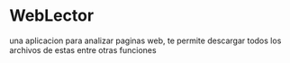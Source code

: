 # WebLector
 una aplicacion para analizar paginas web, te permite descargar todos los archivos de estas entre otras funciones

